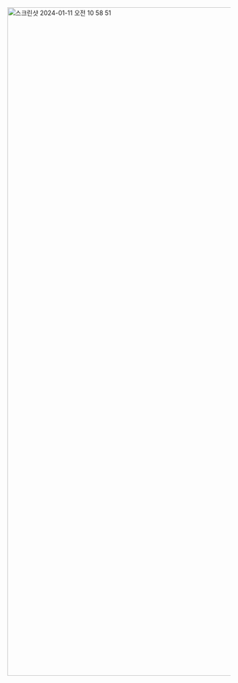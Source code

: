 <img width="1508" alt="스크린샷 2024-01-11 오전 10 58 51" src="https://github.com/leeyirie/Neftlix-html-and-css/assets/84645739/def636dd-cdd5-468c-b423-05be24a2aa9a">
